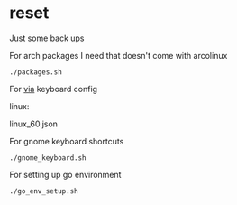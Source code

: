 # reset

Just some back ups

For arch packages I need that doesn't come with arcolinux

    ./packages.sh

For [via](https://caniusevia.com/) keyboard config

linux:

linux_60.json

For gnome keyboard shortcuts

    ./gnome_keyboard.sh

For setting up go environment

    ./go_env_setup.sh
